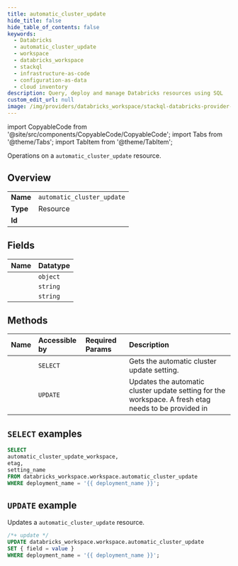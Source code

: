 ```yaml
---
title: automatic_cluster_update
hide_title: false
hide_table_of_contents: false
keywords:
  - Databricks
  - automatic_cluster_update
  - workspace
  - databricks_workspace
  - stackql
  - infrastructure-as-code
  - configuration-as-data
  - cloud inventory
description: Query, deploy and manage Databricks resources using SQL
custom_edit_url: null
image: /img/providers/databricks_workspace/stackql-databricks-provider-featured-image.png
---
```


import CopyableCode from '@site/src/components/CopyableCode/CopyableCode';
import Tabs from '@theme/Tabs';
import TabItem from '@theme/TabItem';

Operations on a <code>automatic_cluster_update</code> resource.  

## Overview
<table><tbody>
<tr><td><b>Name</b></td><td><code>automatic_cluster_update</code></td></tr>
<tr><td><b>Type</b></td><td>Resource</td></tr>
<tr><td><b>Id</b></td><td><CopyableCode code="databricks_workspace.workspace.automatic_cluster_update" /></td></tr>
</tbody></table>

## Fields
| Name | Datatype |
|:-----|:---------|
| <CopyableCode code="automatic_cluster_update_workspace" /> | `object` |
| <CopyableCode code="etag" /> | `string` |
| <CopyableCode code="setting_name" /> | `string` |

## Methods
| Name | Accessible by | Required Params | Description |
|:-----|:--------------|:----------------|:------------|
| <CopyableCode code="get" /> | `SELECT` | <CopyableCode code="deployment_name" /> | Gets the automatic cluster update setting. |
| <CopyableCode code="update" /> | `UPDATE` | <CopyableCode code="deployment_name" /> | Updates the automatic cluster update setting for the workspace. A fresh etag needs to be provided in |

## `SELECT` examples

```sql
SELECT
automatic_cluster_update_workspace,
etag,
setting_name
FROM databricks_workspace.workspace.automatic_cluster_update
WHERE deployment_name = '{{ deployment_name }}';
```

## `UPDATE` example

Updates a <code>automatic_cluster_update</code> resource.

```sql
/*+ update */
UPDATE databricks_workspace.workspace.automatic_cluster_update
SET { field = value }
WHERE deployment_name = '{{ deployment_name }}';
```
